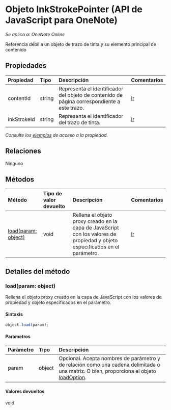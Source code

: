 # <a name="inkstrokepointer-object-(javascript-api-for-onenote)"></a>Objeto InkStrokePointer (API de JavaScript para OneNote)

_Se aplica a: OneNote Online_  


Referencia débil a un objeto de trazo de tinta y su elemento principal de contenido

## <a name="properties"></a>Propiedades

| Propiedad     | Tipo   |Descripción|Comentarios|
|:---------------|:--------|:----------|:-------|
|contentId|string|Representa el identificador del objeto de contenido de página correspondiente a este trazo.|[Ir](https://github.com/OfficeDev/office-js-docs/issues/new?title=OneNote-inkStrokePointer-contentId)|
|inkStrokeId|string|Representa el identificador del trazo de tinta.|[Ir](https://github.com/OfficeDev/office-js-docs/issues/new?title=OneNote-inkStrokePointer-inkStrokeId)|

_Consulte los [ejemplos](#property-access-examples) de acceso a la propiedad._

## <a name="relationships"></a>Relaciones
Ninguno


## <a name="methods"></a>Métodos

| Método           | Tipo de valor devuelto    |Descripción| Comentarios|
|:---------------|:--------|:----------|:-------|
|[load(param: object)](#loadparam-object)|void|Rellena el objeto proxy creado en la capa de JavaScript con los valores de propiedad y objeto especificados en el parámetro.|[Ir](https://github.com/OfficeDev/office-js-docs/issues/new?title=OneNote-inkStrokePointer-load)|

## <a name="method-details"></a>Detalles del método


### <a name="load(param:-object)"></a>load(param: object)
Rellena el objeto proxy creado en la capa de JavaScript con los valores de propiedad y objeto especificados en el parámetro.

#### <a name="syntax"></a>Sintaxis
```js
object.load(param);
```

#### <a name="parameters"></a>Parámetros
| Parámetro    | Tipo   |Descripción|
|:---------------|:--------|:----------|
|param|object|Opcional. Acepta nombres de parámetro y de relación como una cadena delimitada o una matriz. O bien, proporciona el objeto [loadOption](loadoption.md).|

#### <a name="returns"></a>Valores devueltos
void
